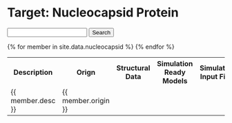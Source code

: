 # Target: Nucleocapsid Protein

<script src="//cdnjs.cloudflare.com/ajax/libs/jquery/3.1.1/jquery.min.js"></script>
<link rel="stylesheet" href="//cdnjs.cloudflare.com/ajax/libs/jstree/3.3.8/themes/default/style.min.css" />
<script src="//cdnjs.cloudflare.com/ajax/libs/jstree/3.3.8/jstree.min.js"></script>

<form id="tree_search">
    <input type="search" id="search_querry" />
    <button type="submit">Search</button>
</form>

<table>
	<tr>
		<th>Description</th>
		<th>Orign</th>
		<th>Structural Data</th>
		<th>Simulation Ready Models</th>
		<th>Simulation Input Files</th>
		<th>Trajectories</th>
		<th>Algorithms</th>
		<th>Citations</th>
 	</tr>
{% for member in site.data.nucleocapsid %}
    <tr>
        <td>{{ member.desc }} </td>
        <td>{{ member.origin }} </td>
        <td><span id="struct_data_{{ member.id }}" /></td>
        <td><span id="models_{{ member.id }}"/></td>
        <td><span id="inputs_{{ member.id }}"/></td>
        <td><span id="traj_{{ member.id }}"/></td>
        <td><span id="algo_{{ member.id }}"/></td>
        <td><span id="cite_{{ member.id }}"/></td>
    </tr>
{% endfor %}
</table>

<script>
$(function() {
{% for member in site.data.nucleocapsid %}
  $('#struct_data_{{ member.id }}').jstree({
    "plugins" : ["search"],
    'core' : {
      'data' : [
        { "text" : "Structural Data", 
          "children" : [
    {% for struct_child in member.struct_data %}
        {% if struct_child.link == null %}
            {"text": {{ struct_child.text }} },
        {% else %}
            {"text": "{{ struct_child.text }}", a_attr : { linkout: "{{ struct_child.link }}" } },
        {% endif %} 
    {% endfor %}
          ]
        }
      ],
      'themes' : {
        'variant' : 'large'
      }
    },
  });
  $("#struct_data_{{ member.id }}").on("click", ".jstree-anchor", function(evt) {
    evt.preventDefault();
    var link = $(evt.target).attr("linkout");
    if (typeof link !== 'undefined' ) {
      window.open(link, _blank);
    }
   });
   
   
   
  
   
  $('#models_{{ member.id }}').jstree({
    "plugins" : ["search"],
    'core' : {
      'data' : [
        { "text" : "Simulation Ready Models", 
          "children" : [
    {% for models_child in member.models %}
        {% if models_child.link == null %}
            {"text": "{{ models_child.text }}" },
        {% else %}
            {"text": "{{ models_child.text }}", a_attr : { linkout: "{{ models_child.link }}" } },
        {% endif %} 
    {% endfor %}
          ]
        }
      ],
      'themes' : {
        'variant' : 'large'
      }
    },
  });
  $("#models_{{ member.id }}").on("click", ".jstree-anchor", function(evt) {
    evt.preventDefault();
    var link = $(evt.target).attr("linkout");
    if (typeof link !== 'undefined' ) {
      window.open(link, _blank);
    }
   });

   
  $('#inputs_{{ member.id }}').jstree({
    "plugins" : ["search"],
    'core' : {
      'data' : [
        { "text" : "Simulation Input Files", 
          "children" : [
    {% for input_child in member.inputs %}
        {% if input_child.link == null %}
            {"text": "{{ input_child.text }}" },
        {% else %}
            {"text": "{{ input_child.text }}", a_attr : { linkout: "{{ input_child.link }}" } },
        {% endif %} 
    {% endfor %}
          ]
        }
      ],
      'themes' : {
        'variant' : 'large'
      }
    },
  });
  $("#inputs_{{ member.id }}").on("click", ".jstree-anchor", function(evt) {
    evt.preventDefault();
    var link = $(evt.target).attr("linkout");
    if (typeof link !== 'undefined' ) {
      window.open(link, _blank);
    }
   });
   
  $('#traj_{{ member.id }}').jstree({
    "plugins" : ["search"],
    'core' : {
      'data' : [
        { "text" : "Trajectories", 
          "children" : [
    {% for traj_child in member.trajectories %}
        {% if traj_child.link == null %}
            {"text": "{{ traj_child.text }}" },
        {% else %}
            {"text": "{{ traj_child.text }}", a_attr : { linkout: "{{ traj_child.link }}" } },
        {% endif %} 
    {% endfor %}
          ]
        }
      ],
      'themes' : {
        'variant' : 'large'
      }
    },
  });
  $("#traj_{{ member.id }}").on("click", ".jstree-anchor", function(evt) {
    evt.preventDefault();
    var link = $(evt.target).attr("linkout");
    if (typeof link !== 'undefined' ) {
      window.open(link, _blank);
    }
   });
   
  $('#algo_{{ member.id }}').jstree({
    "plugins" : ["search"],
    'core' : {
      'data' : [
        { "text" : "Algorithms", 
          "children" : [
    {% for algo_child in member.algorithms %}
        {% if algo_child.link == null %}
            {"text": "{{ algo_child.text }}" },
        {% else %}
            {"text": "{{ algo_child.text }}", a_attr : { linkout: "{{ algo_child.link }}" } },
        {% endif %} 
    {% endfor %}
          ]
        }
      ],
      'themes' : {
        'variant' : 'large'
      }
    },
  });
  $("#algo_{{ member.id }}").on("click", ".jstree-anchor", function(evt) {
    evt.preventDefault();
    var link = $(evt.target).attr("linkout");
    if (typeof link !== 'undefined' ) {
      window.open(link, _blank);
    }
   });
   

  $('#cite_{{ member.id }}').jstree({
    "plugins" : ["search"],
    'core' : {
      'data' : [
        { "text" : "Citations", 
          "children" : [
    {% for cite_child in member.cite %}
        {% if cite_child.link == null %}
            {"text": "{{ cite_child.text }}" },
        {% else %}
            {"text": "{{ cite_child.text }}", a_attr : { linkout: "{{ cite_child.link }}" } },
        {% endif %} 
    {% endfor %}
          ]
        }
      ],
      'themes' : {
        'variant' : 'large'
      }
    },
  });
  $("#cite_{{ member.id }}").on("click", ".jstree-anchor", function(evt) {
    evt.preventDefault();
    var link = $(evt.target).attr("linkout");
    if (typeof link !== 'undefined' ) {
      window.open(link, _blank);
    }
   });   

{% endfor %}

  $("#tree_search").submit(function(e) {
    e.preventDefault();
{% for member in site.data.nucleocapsid %}
    $("#struct_data_{{ member.id }}").jstree(true).search($("#search_querry").val());
    $("#models_{{ member.id }}").jstree(true).search($("#search_querry").val());
    $("#inputs_{{ member.id }}").jstree(true).search($("#search_querry").val());
    $("#traj_{{ member.id }}").jstree(true).search($("#search_querry").val());
    $("#algo_{{ member.id }}").jstree(true).search($("#search_querry").val());
    $("#cite_{{ member.id }}").jstree(true).search($("#search_querry").val());
{% endfor %}
  });
  
});
</script>